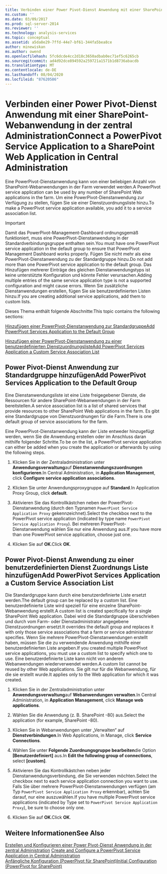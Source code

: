 ```yaml
---
title: Verbinden einer Power Pivot-Dienst Anwendung mit einer SharePoint-Webanwendung in der zentral Administration | Microsoft-Dokumentation
ms.custom: ''
ms.date: 03/09/2017
ms.prod: sql-server-2014
ms.reviewer: ''
ms.technology: analysis-services
ms.topic: conceptual
ms.assetid: a5da8e29-7ffd-44e7-bf61-344fa5bea8ce
author: minewiskan
ms.author: owend
ms.openlocfilehash: 5fc6dcde4cc2d18c3650adbab0ec71ef5c6265cb
ms.sourcegitcommit: ad4d92dce894592a259721a1571b1d8736abacdb
ms.translationtype: MT
ms.contentlocale: de-DE
ms.lasthandoff: 08/04/2020
ms.locfileid: "87620586"
---
```

# <a name="connect-a-powerpivot-service-application-to-a-sharepoint-web-application-in-central-administration"></a><span data-ttu-id="943c7-102">Verbinden einer Power Pivot-Dienst Anwendung mit einer SharePoint-Webanwendung in der zentral Administration</span><span class="sxs-lookup"><span data-stu-id="943c7-102">Connect a PowerPivot Service Application to a SharePoint Web Application in Central Administration</span></span>
  <span data-ttu-id="943c7-103">Eine PowerPivot-Dienstanwendung kann von einer beliebigen Anzahl von SharePoint-Webanwendungen in der Farm verwendet werden.</span><span class="sxs-lookup"><span data-stu-id="943c7-103">A PowerPivot service application can be used by any number of SharePoint Web applications in the farm.</span></span> <span data-ttu-id="943c7-104">Um eine PowerPivot-Dienstanwendung zur Verfügung zu stellen, fügen Sie sie einer Dienstzuordnungsliste hinzu.</span><span class="sxs-lookup"><span data-stu-id="943c7-104">To make a PowerPivot service application available, you add it to a service association list.</span></span>  
  
> [!IMPORTANT]  
>  <span data-ttu-id="943c7-105">Damit das PowerPivot-Management-Dashboard ordnungsgemäß funktioniert, muss eine PowerPivot-Dienstanwendung in der Standardverbindungsgruppe enthalten sein.</span><span class="sxs-lookup"><span data-stu-id="943c7-105">You must have one PowerPivot service application in the default group to ensure that PowerPivot Management Dashboard works properly.</span></span> <span data-ttu-id="943c7-106">Fügen Sie nicht mehr als eine PowerPivot-Dienstanwendung zu der Standardgruppe hinzu.</span><span class="sxs-lookup"><span data-stu-id="943c7-106">Do not add more than one PowerPivot service application to the default group.</span></span> <span data-ttu-id="943c7-107">Das Hinzufügen mehrerer Einträge des gleichen Dienstanwendungstyps ist keine unterstützte Konfiguration und könnte Fehler verursachen.</span><span class="sxs-lookup"><span data-stu-id="943c7-107">Adding multiple entries of the same service application type is not a supported configuration and might cause errors.</span></span> <span data-ttu-id="943c7-108">Wenn Sie zusätzliche Dienstanwendungen erstellen, fügen Sie sie benutzerdefinierten Listen hinzu.</span><span class="sxs-lookup"><span data-stu-id="943c7-108">If you are creating additional service applications, add them to custom lists.</span></span>  
  
 <span data-ttu-id="943c7-109">Dieses Thema enthält folgende Abschnitte:</span><span class="sxs-lookup"><span data-stu-id="943c7-109">This topic contains the following sections:</span></span>  
  
 [<span data-ttu-id="943c7-110">Hinzufügen einer PowerPivot-Dienstanwendung zur Standardgruppe</span><span class="sxs-lookup"><span data-stu-id="943c7-110">Add PowerPivot Services Application to the Default Group</span></span>](#default)  
  
 [<span data-ttu-id="943c7-111">Hinzufügen einer PowerPivot-Dienstanwendung zu einer benutzerdefinierten Dienstzuordnungsliste</span><span class="sxs-lookup"><span data-stu-id="943c7-111">Add PowerPivot Services Application a Custom Service Association List</span></span>](#custom)  
  
##  <a name="add-powerpivot-services-application-to-the-default-group"></a><a name="default"></a><span data-ttu-id="943c7-112">Power Pivot-Dienst Anwendung zur Standardgruppe hinzufügen</span><span class="sxs-lookup"><span data-stu-id="943c7-112">Add PowerPivot Services Application to the Default Group</span></span>  
 <span data-ttu-id="943c7-113">Eine Dienstanwendungsliste ist eine Liste freigegebener Dienste, die Ressourcen für andere SharePoint-Webanwendungen in der Farm bereitstellen.</span><span class="sxs-lookup"><span data-stu-id="943c7-113">A service association list is a list of shared services that provide resources to other SharePoint Web applications in the farm.</span></span> <span data-ttu-id="943c7-114">Es gibt eine Standardgruppe von Dienstzuordnungen für die Farm.</span><span class="sxs-lookup"><span data-stu-id="943c7-114">There is one default group of service associations for the farm.</span></span>  
  
 <span data-ttu-id="943c7-115">Eine PowerPivot-Dienstanwendung kann der Liste entweder hinzugefügt werden, wenn Sie die Anwendung erstellen oder im Anschluss daran mithilfe folgender Schritte.</span><span class="sxs-lookup"><span data-stu-id="943c7-115">To be on the list, a PowerPivot service application can either be added when you create the application or afterwards by using the following steps.</span></span>  
  
1.  <span data-ttu-id="943c7-116">Klicken Sie in der Zentraladministration unter **Anwendungsverwaltung**auf **Dienstanwendungszuordnungen konfigurieren**.</span><span class="sxs-lookup"><span data-stu-id="943c7-116">In Central Administration, in **Application Management**, click **Configure service application associations**.</span></span>  
  
2.  <span data-ttu-id="943c7-117">Klicken Sie unter Anwendungsproxygruppe auf **Standard**.</span><span class="sxs-lookup"><span data-stu-id="943c7-117">In Application Proxy Group, click **default**.</span></span>  
  
3.  <span data-ttu-id="943c7-118">Aktivieren Sie das Kontrollkästchen neben der PowerPivot-Dienstanwendung (durch den Typnamen `PowerPivot Service Application Proxy` gekennzeichnet).</span><span class="sxs-lookup"><span data-stu-id="943c7-118">Select the checkbox next to the PowerPivot service application (indicated by type name `PowerPivot Service Application Proxy`).</span></span> <span data-ttu-id="943c7-119">Bei mehreren PowerPivot-Dienstanwendung wählen Sie nur eine Anwendung aus.</span><span class="sxs-lookup"><span data-stu-id="943c7-119">If you have more than one PowerPivot service application, choose just one.</span></span>  
  
4.  <span data-ttu-id="943c7-120">Klicken Sie auf **OK**.</span><span class="sxs-lookup"><span data-stu-id="943c7-120">Click **OK**.</span></span>  
  
##  <a name="add-powerpivot-services-application-a-custom-service-association-list"></a><a name="custom"></a><span data-ttu-id="943c7-121">Power Pivot-Dienst Anwendung zu einer benutzerdefinierten Dienst Zuordnungs Liste hinzufügen</span><span class="sxs-lookup"><span data-stu-id="943c7-121">Add PowerPivot Services Application a Custom Service Association List</span></span>  
 <span data-ttu-id="943c7-122">Die Standardgruppe kann durch eine benutzerdefinierte Liste ersetzt werden.</span><span class="sxs-lookup"><span data-stu-id="943c7-122">The default group can be replaced by a custom list.</span></span> <span data-ttu-id="943c7-123">Eine benutzerdefinierte Liste wird speziell für eine einzelne SharePoint-Webanwendung erstellt.</span><span class="sxs-lookup"><span data-stu-id="943c7-123">A custom list is created specifically for a single SharePoint Web application.</span></span> <span data-ttu-id="943c7-124">Dabei wird die Standardgruppe überschrieben und durch vom Farm- oder Dienstadministrator angegebene Dienstzuordnungen ersetzt.</span><span class="sxs-lookup"><span data-stu-id="943c7-124">It overrides the default group and replaces it with only those service associations that a farm or service administrator specifies.</span></span> <span data-ttu-id="943c7-125">Wenn Sie mehrere PowerPivot-Dienstanwendungen erstellt haben, müssen Sie die zu verwendende Anwendung mithilfe einer benutzerdefinierten Liste angeben.</span><span class="sxs-lookup"><span data-stu-id="943c7-125">If you created multiple PowerPivot service applications, you must use a custom list to specify which one to use.</span></span> <span data-ttu-id="943c7-126">Eine benutzerdefinierte Liste kann nicht von anderen Webanwendungen wiederverwendet werden.</span><span class="sxs-lookup"><span data-stu-id="943c7-126">A custom list cannot be reused by other Web applications.</span></span> <span data-ttu-id="943c7-127">Sie gilt nur für die Webanwendung, für die sie erstellt wurde.</span><span class="sxs-lookup"><span data-stu-id="943c7-127">It applies only to the Web application for which it was created.</span></span>  
  
1.  <span data-ttu-id="943c7-128">Klicken Sie in der Zentraladministration unter **Anwendungsverwaltung**auf **Webanwendungen verwalten**.</span><span class="sxs-lookup"><span data-stu-id="943c7-128">In Central Administration, in **Application Management**, click **Manage web applications**.</span></span>  
  
2.  <span data-ttu-id="943c7-129">Wählen Sie die Anwendung (z. B. SharePoint -80) aus.</span><span class="sxs-lookup"><span data-stu-id="943c7-129">Select the application (for example, SharePoint -80).</span></span>  
  
3.  <span data-ttu-id="943c7-130">Klicken Sie in Webanwendungen unter „Verwalten“ auf **Dienstverbindungen**.</span><span class="sxs-lookup"><span data-stu-id="943c7-130">In Web Applications, in Manage, click **Service Connections**.</span></span>  
  
4.  <span data-ttu-id="943c7-131">Wählen Sie unter **Folgende Zuordnungsgruppe bearbeiten**die Option **[Benutzerdefiniert]** aus.</span><span class="sxs-lookup"><span data-stu-id="943c7-131">In **Edit the following group of connections**, select **[custom]**.</span></span>  
  
5.  <span data-ttu-id="943c7-132">Aktivieren Sie das Kontrollkästchen neben jeder Dienstanwendungsverbindung, die Sie verwenden möchten.</span><span class="sxs-lookup"><span data-stu-id="943c7-132">Select the checkbox next to each service application connection you want to use.</span></span> <span data-ttu-id="943c7-133">Falls Sie über mehrere PowerPivot-Dienstanwendungen verfügen (am Typ `PowerPivot Service Application Proxy` erkennbar), achten Sie darauf, nur eine auszuwählen.</span><span class="sxs-lookup"><span data-stu-id="943c7-133">If you have multiple PowerPivot service applications (indicated by Type set to `PowerPivot Service Application Proxy`), be sure to choose only one.</span></span>  
  
6.  <span data-ttu-id="943c7-134">Klicken Sie auf **OK**.</span><span class="sxs-lookup"><span data-stu-id="943c7-134">Click **OK**.</span></span>  
  
## <a name="see-also"></a><span data-ttu-id="943c7-135">Weitere Informationen</span><span class="sxs-lookup"><span data-stu-id="943c7-135">See Also</span></span>  
 <span data-ttu-id="943c7-136">[Erstellen und Konfigurieren einer Power Pivot-Dienst Anwendung in der zentral Administration](create-and-configure-power-pivot-service-application-in-ca.md) </span><span class="sxs-lookup"><span data-stu-id="943c7-136">[Create and Configure a PowerPivot Service Application in Central Administration](create-and-configure-power-pivot-service-application-in-ca.md) </span></span>  
 [<span data-ttu-id="943c7-137">Anfängliche Konfiguration &#40;PowerPivot für SharePoint&#41;</span><span class="sxs-lookup"><span data-stu-id="943c7-137">Initial Configuration &#40;PowerPivot for SharePoint&#41;</span></span>](../../sql-server/install/initial-configuration-powerpivot-for-sharepoint.md)  
  
  

